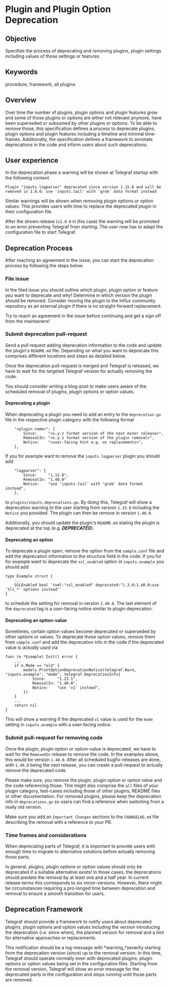 # Plugin and Plugin Option Deprecation

## Objective

Specifies the process of deprecating and removing plugins, plugin settings
including values of those settings or features.

## Keywords

procedure, framework, all plugins

## Overview

Over time the number of plugins, plugin options and plugin features grow and
some of those plugins or options are either not relevant anymore, have been
superseded or subsumed by other plugins or options. To be able to remove those,
this specification defines a process to deprecate plugins, plugin options and
plugin features including a timeline and minimal time-frames. Additionally, the
specification defines a framework to annotate deprecations in the code and
inform users about such deprecations.

## User experience

In the deprecation phase a warning will be shown at Telegraf startup with the
following content

```text
Plugin "inputs.logparser" deprecated since version 1.15.0 and will be removed in 2.0.0: use 'inputs.tail' with 'grok' data format instead
```

Similar warnings will be shown when removing plugin options or option values.
This provides users with time to replace the deprecated plugin in their
configuration file.

After the shown release (`v2.0.0` in this case) the warning will be promoted
to an error preventing Telegraf from starting. The user now has to adapt the
configuration file to start Telegraf.

## Deprecation Process

After reaching an agreement in the issue, you can start the deprecation process
by following the steps below.

### File issue

In the filed issue you should outline which plugin, plugin option or feature
you want to deprecate and *why*! Determine in which version the plugin should
be removed.
Consider moving the plugin to the Influx community repository as an external
plugin if there is no straight-forward replacement.

Try to reach an agreement in the issue before continuing and get a sign off
from the maintainers!

### Submit deprecation pull-request

Send a pull request adding deprecation information to the code and update the
plugin's `README.md` file. Depending on what you want to deprecate this
comprises different locations and steps as detailed below.

Once the deprecation pull-request is merged and Telegraf is released, we have
to wait for the targeted Telegraf version for actually removing the code.

You should consider writing a blog-post to make users aware of the scheduled
removal of plugins, plugin options or option values.

#### Deprecating a plugin

When deprecating a plugin you need to add an entry to the `deprecation.go` file
in the respective plugin category with the following format

```golang
    "<plugin name>": {
        Since:     "<x.y.z format version of the next minor release>",
        RemovalIn: "<x.y.z format version of the plugin removal>",
        Notice:    "<user-facing hint e.g. on replacements>",
    },
```

If you for example want to remove the `inputs.logparser` plugin you should add

```golang
    "logparser": {
        Since:     "1.15.0",
        RemovalIn: "1.40.0"
        Notice:    "use 'inputs.tail' with 'grok' data format instead",
    },
```

to `plugins/inputs.deprecations.go`. By doing this, Telegraf will show a
deprecation warning to the user starting from version `1.15.0` including the
`Notice` you provided. The plugin can then be remove in version `1.40.0`.

Additionally, you should update the plugin's `README.md` stating the plugin is
deprecated at the top (e.g. ***DEPRECATED***).

#### Deprecating an option

To deprecate a plugin open, remove the option from the `sample.conf` file and
add the deprecation information to the structure field in the code. If you for
for example want to deprecate the `ssl_enabled` option in `inputs.example` you
should add

```golang
type Example struct {
    ...
    SSLEnabled bool `toml:"ssl_enabled" deprecated:"1.3.0;1.40.0;use 'tls_*' options instead"`
}
```

to schedule the setting for removal in version `1.40.0`. The last element of
the `deprecated` tag is a user-facing notice similar to plugin deprecation.

#### Deprecating an option-value

Sometimes, certain option values become deprecated or superseded by other
options or values. To deprecate those option values, remove them from
`sample.conf` and add the deprecation info in the code if the deprecated value
is *actually used* via

```golang
func (e *Example) Init() error {
    ...
    if e.Mode == "old" {
        models.PrintOptionDeprecationNotice(telegraf.Warn, "inputs.example", "mode", telegraf.DeprecationInfo{
            Since:     "1.23.1",
            RemovalIn: "1.40.0",
            Notice:    "use 'v1' instead",
        })
    }
    ...
    return nil
}
```

This will show a warning if the deprecated `v1` value is used for the `mode`
setting in `inputs.example` with a user-facing notice.

### Submit pull-request for removing code

Once the plugin, plugin option or option-value is deprecated, we have to wait
for the `RemovedIn` release to remove the code. In the examples above, this
would be version `1.40.0`. After all scheduled bugfix-releases are done, with
`1.40.0` being the next release, you can create a pull-request to actually
remove the deprecated code.

Please make sure, you remove the plugin, plugin option or option value and the
code referencing those. This might also comprise the `all` files of your plugin
category, test-cases including those of other plugins, README files or other
documentation. For removed plugins, please keep the deprecation info in
`deprecations.go` so users can find a reference when switching from a really
old version.

Make sure you add an `Important Changes` sections to the `CHANGELOG.md` file
describing the removal with a reference to your PR.

### Time frames and considerations

When deprecating parts of Telegraf, it is important to provide users with enough
time to migrate to alternative solutions before actually removing those parts.

In general, plugins, plugin options or option values should only be deprecated
if a suitable alternative exists! In those cases, the deprecations should
predate the removal by at least one and a half year. In current release terms
this corresponds to six minor-versions. However, there might be circumstances
requiring a pro-longed time between deprecation and removal to ensure a smooth
transition for users.

## Deprecation Framework

Telegraf should provide a framework to notify users about deprecated plugins,
plugin options and option values including the version introducing the
deprecation (i.e. since when), the planned version for removal and a hint for
alternative approaches or  replacements.

This notification should be a log-message with *warning_*severity starting form
the deprecation version (since) up to the removal version. In this time,
Telegraf should operate normally even with deprecated plugins, plugin options
or option values being set in the configuration files. Starting from the removal
version, Telegraf will show an *error* message for the deprecated parts in the
configuration and stops running until those parts are removed.
